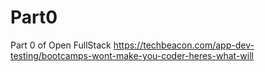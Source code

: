 # Part0
Part 0 of Open FullStack
https://techbeacon.com/app-dev-testing/bootcamps-wont-make-you-coder-heres-what-will
